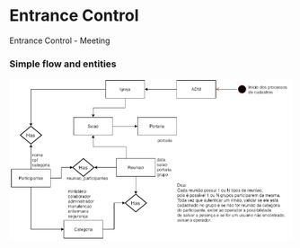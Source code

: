 # Entrance Control

Entrance Control - Meeting

### Simple flow and entities

![](https://github.com/jether2011/entrance_control/blob/master/controle_portaria.png?raw=true)
